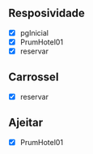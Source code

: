 ## Resposividade
- [x] pgInicial
- [x] PrumHotel01
- [x] reservar

## Carrossel 
- [X] reservar

## Ajeitar
- [x] PrumHotel01
